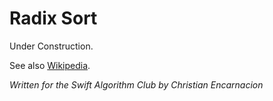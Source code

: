 # Radix Sort

Under Construction.

See also [Wikipedia](https://en.wikipedia.org/wiki/Radix_Sort).

*Written for the Swift Algorithm Club by Christian Encarnacion*
